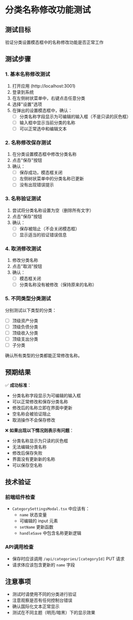 # 分类名称修改功能测试

## 测试目标

验证分类设置模态框中的名称修改功能是否正常工作

## 测试步骤

### 1. 基本名称修改测试

1. 打开应用 (http://localhost:3001)
2. 登录到系统
3. 在左侧树状菜单中，右键点击任意分类
4. 选择"设置"选项
5. 在弹出的设置模态框中，确认：
   - [ ] 分类名称字段显示为可编辑的输入框（不是只读的灰色框）
   - [ ] 输入框中显示当前分类的名称
   - [ ] 可以正常选中和编辑文本

### 2. 名称修改保存测试

1. 在分类设置模态框中修改分类名称
2. 点击"保存"按钮
3. 确认：
   - [ ] 保存成功，模态框关闭
   - [ ] 左侧树状菜单中的分类名称已更新
   - [ ] 没有出现错误提示

### 3. 名称验证测试

1. 尝试将分类名称设置为空（删除所有文字）
2. 点击"保存"按钮
3. 确认：
   - [ ] 保存被阻止（不会关闭模态框）
   - [ ] 显示适当的验证错误信息

### 4. 取消修改测试

1. 修改分类名称
2. 点击"取消"按钮
3. 确认：
   - [ ] 模态框关闭
   - [ ] 分类名称没有被修改（保持原来的名称）

### 5. 不同类型分类测试

分别测试以下类型的分类：

- [ ] 顶级资产分类
- [ ] 顶级负债分类
- [ ] 顶级收入分类
- [ ] 顶级支出分类
- [ ] 子分类

确认所有类型的分类都能正常修改名称。

## 预期结果

✅ **成功标准**：

- 分类名称字段显示为可编辑的输入框
- 可以正常修改和保存分类名称
- 修改后的名称立即在界面中更新
- 空名称会被验证阻止
- 取消操作不会保存修改

❌ **如果出现以下情况则表示有问题**：

- 分类名称显示为只读的灰色框
- 无法编辑分类名称
- 修改后保存失败
- 界面没有更新新的名称
- 可以保存空名称

## 技术验证

### 前端组件检查

- `CategorySettingsModal.tsx` 中应该有：
  - `name` 状态变量
  - 可编辑的 input 元素
  - `setName` 更新函数
  - `handleSave` 中包含名称更新逻辑

### API调用检查

- 保存时应该调用 `/api/categories/[categoryId]` PUT 请求
- 请求体应该包含更新的 `name` 字段

## 注意事项

- 测试时请使用不同的分类进行验证
- 注意观察是否有任何控制台错误
- 确认国际化文本正常显示
- 测试在不同主题（明亮/暗黑）下的显示效果

